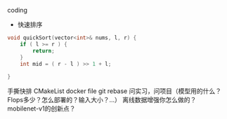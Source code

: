 


coding
- 快速排序
```cpp
void quickSort(vector<int>& nums, l, r) {
    if ( l >= r ) {
        return;
    }
    int mid = ( r - l ) >> 1 + l;
    
}
```

手撕快排
CMakeList
docker file
git rebase
问实习，问项目（模型用的什么？Flops多少？怎么部署的？输入大小？...）
离线数据增强你怎么做的？
mobilenet-v1的创新点？
